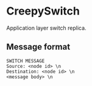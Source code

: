 # CreepySwitch
Application layer switch replica.

## Message format
```
SWITCH MESSAGE
Source: <node id> \n
Destination: <node id> \n
<message body> \n
```
